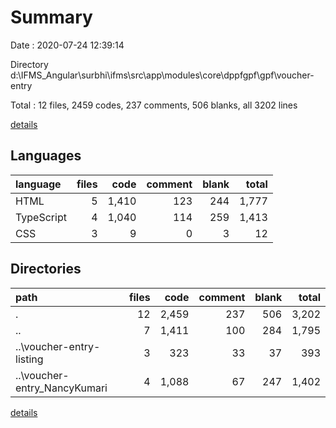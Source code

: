 # Summary

Date : 2020-07-24 12:39:14

Directory d:\IFMS_Angular\surbhi\ifms\src\app\modules\core\dppfgpf\gpf\voucher-entry

Total : 12 files,  2459 codes, 237 comments, 506 blanks, all 3202 lines

[details](details.md)

## Languages
| language | files | code | comment | blank | total |
| :--- | ---: | ---: | ---: | ---: | ---: |
| HTML | 5 | 1,410 | 123 | 244 | 1,777 |
| TypeScript | 4 | 1,040 | 114 | 259 | 1,413 |
| CSS | 3 | 9 | 0 | 3 | 12 |

## Directories
| path | files | code | comment | blank | total |
| :--- | ---: | ---: | ---: | ---: | ---: |
| . | 12 | 2,459 | 237 | 506 | 3,202 |
| .. | 7 | 1,411 | 100 | 284 | 1,795 |
| ..\voucher-entry-listing | 3 | 323 | 33 | 37 | 393 |
| ..\voucher-entry_NancyKumari | 4 | 1,088 | 67 | 247 | 1,402 |

[details](details.md)